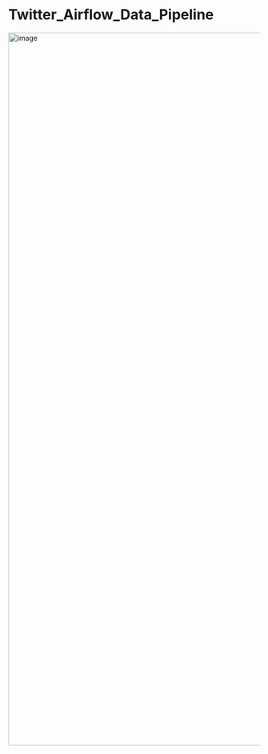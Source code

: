# Twitter_Airflow_Data_Pipeline


<img width="1425" alt="image" src="https://github.com/prashanti-ps/Twitter_Airflow_Data_Pipeline/assets/78148121/56f908b5-bf31-4091-9098-6719f773905d">
